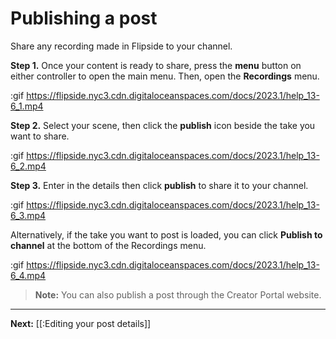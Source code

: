 # Publishing a post

Share any recording made in Flipside to your channel.

**Step 1.** Once your content is ready to share, press the **menu** button on either controller to open the main menu.  Then, open the **Recordings** menu.

:gif https://flipside.nyc3.cdn.digitaloceanspaces.com/docs/2023.1/help_13-6_1.mp4

**Step 2.** Select your scene, then click the **publish** icon beside the take you want to share.

:gif https://flipside.nyc3.cdn.digitaloceanspaces.com/docs/2023.1/help_13-6_2.mp4

**Step 3.** Enter in the details then click **publish** to share it to your channel.

:gif https://flipside.nyc3.cdn.digitaloceanspaces.com/docs/2023.1/help_13-6_3.mp4

Alternatively,  if the take you want to post is loaded, you can click **Publish to channel** at the bottom of the Recordings menu.

:gif https://flipside.nyc3.cdn.digitaloceanspaces.com/docs/2023.1/help_13-6_4.mp4

> **Note:** You can also publish a post through the Creator Portal website.

---

**Next:** [[:Editing your post details]]

